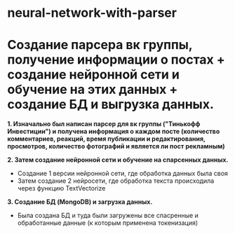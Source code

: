 # neural-network-with-parser
# **Создание парсера вк группы, получение информации о постах + создание нейронной сети и обучение на этих данных + создание БД и выгрузка данных.**


**1. Изначально был написан парсер для вк группы ("Тинькофф Инвестиции") и получена информация о каждом посте (количество комментариев, реакций, время публикации и редактирования, просмотров, количество фотографий и является ли пост рекламным)**
   
**2. Затем создание нейронной сети и обучение на спарсенных данных.**
   - Создание 1 версии нейронной сети, где обработка данных была своя
   - Затем создание 2 нейросети, где обработка текста происходила через функцию TextVectorize

**3. Создание БД (MongoDB) и загрузка данных.**
   - Была создана БД и туда были загружены все спасренные и обработанные данные (к которым применена токенизация)


   
